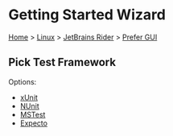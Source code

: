 # Getting Started Wizard

[Home](/docs/wiz/readme.md) > [Linux](Linux.md) > [JetBrains Rider](Linux_Rider.md) > [Prefer GUI](Linux_Rider_Gui.md)

## Pick Test Framework

Options:
 * [xUnit](result_Linux_Rider_Gui_xUnit.md)
 * [NUnit](result_Linux_Rider_Gui_NUnit.md)
 * [MSTest](result_Linux_Rider_Gui_MSTest.md)
 * [Expecto](result_Linux_Rider_Gui_Expecto.md)
